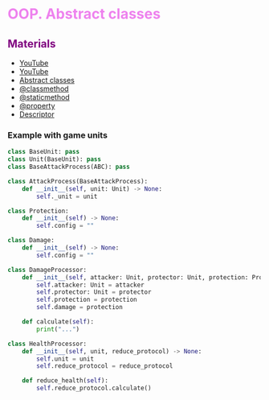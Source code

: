# <span style="color:violet">OOP. Abstract classes</span>


## <span style="color:purple">Materials</span>

- [YouTube](https://www.youtube.com/watch?v=Ej_02ICOIgs)
- [YouTube](https://www.youtube.com/watch?v=JeznW_7DlB0)
- [Abstract classes](https://www.geeksforgeeks.org/abstract-classes-in-python/)
- [@classmethod](https://www.tutorialsteacher.com/python/classmethod-decorator)
- [@staticmethod](https://www.tutorialsteacher.com/python/staticmethod-decorator)
- [@property](https://www.tutorialsteacher.com/python/property-decorator)
- [Descriptor](https://docs.python.org/3/howto/descriptor.html)


### Example with game units

```python
class BaseUnit: pass
class Unit(BaseUnit): pass
class BaseAttackProcess(ABC): pass

class AttackProcess(BaseAttackProcess):
    def __init__(self, unit: Unit) -> None:
        self._unit = unit

class Protection:
    def __init__(self) -> None:
        self.config = ""

class Damage:
    def __init__(self) -> None:
        self.config = ""

class DamageProcessor:
    def __init__(self, attacker: Unit, protector: Unit, protection: Protection, damage: Damage) -> None:
        self.attacker: Unit = attacker
        self.protector: Unit = protector
        self.protection = protection
        self.damage = protection

    def calculate(self):
        print("...")

class HealthProcessor:
    def __init__(self, unit, reduce_protocol) -> None:
        self.unit = unit
        self.reduce_protocol = reduce_protocol

    def reduce_health(self):
        self.reduce_protocol.calculate()
```

